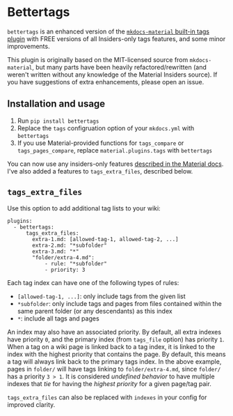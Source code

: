 # Bettertags

`bettertags` is an enhanced version of the [`mkdocs-material` built-in tags plugin](https://squidfunk.github.io/mkdocs-material/plugins/tags) with FREE versions of all Insiders-only tags features, and some minor improvements.

This plugin is originally based on the MIT-licensed source from `mkdocs-material`, but many parts have been heavily refactored/rewritten (and weren't written without any knowledge of the Material Insiders source). If you have suggestions of extra enhancements, please open an issue.

## Installation and usage

1. Run `pip install bettertags`
2. Replace the `tags` configruation option of your `mkdocs.yml` with `bettertags`
3. If you use Material-provided functions for `tags_compare` or `tags_pages_compare`, replace `material.plugins.tags` with `bettertags`

You can now use any insiders-only features [described in the Material docs](https://squidfunk.github.io/mkdocs-material/plugins/tags). I've also added a features to `tags_extra_files`, described below.

## `tags_extra_files`

Use this option to add additional tag lists to your wiki:

```
plugins:
  - bettertags:
      tags_extra_files:
        extra-1.md: [allowed-tag-1, allowed-tag-2, ...]
        extra-2.md: "*subfolder"
        extra-3.md: "*"
        "folder/extra-4.md":
            - rule: "*subfolder"
            - priority: 3
```

Each tag index can have one of the following types of rules:

- `[allowed-tag-1, ...]`: only include tags from the given list
- `*subfolder`: only include tags and pages from files contained within the same parent folder (or any descendants) as this index
- `*`: include all tags and pages

An index may also have an associated priority. By default, all extra indexes have priority `0`, and the primary index (from `tags_file` option) has priority `1`. When a tag on a wiki page is linked back to a tag index, it is linked to the index with the highest priority that contains the page. By default, this means a tag will always link back to the primary tags index. In the above example, pages in `folder/` will have tags linking to `folder/extra-4.md`, since `folder/` has a priority `3 > 1`. It is considered _undefined behavior_ to have multiple indexes that _tie_ for having the _highest priority_ for a given page/tag pair.

`tags_extra_files` can also be replaced with `indexes` in your config for improved clarity.

